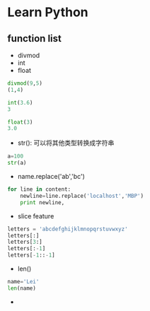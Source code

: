 # Learn Python

## function list

- divmod
- int
- float

~~~python
divmod(9,5)
(1,4)

int(3.6)
3

float(3)
3.0
~~~

- str(): 可以将其他类型转换成字符串

~~~python
a=100
str(a)
~~~

- name.replace('ab','bc')

~~~python
for line in content:
    newline=line.replace('localhost','MBP')
    print newline,
~~~

- slice feature 

~~~python
letters = 'abcdefghijklmnopqrstuvwxyz'
letters[:]
letters[3:]
letters[:-1]
letters[-1::-1]
~~~

- len()

~~~python
name='Lei'
len(name)
~~~

- 